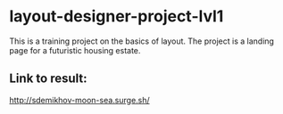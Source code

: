 <h1>layout-designer-project-lvl1</h1>
<div>
<p>This is a training project on the basics of layout. The project is a landing page for a futuristic housing estate.</p>
<h2>Link to result:</h2>
<a href="http://sdemikhov-moon-sea.surge.sh/">http://sdemikhov-moon-sea.surge.sh/</a>
</div>
